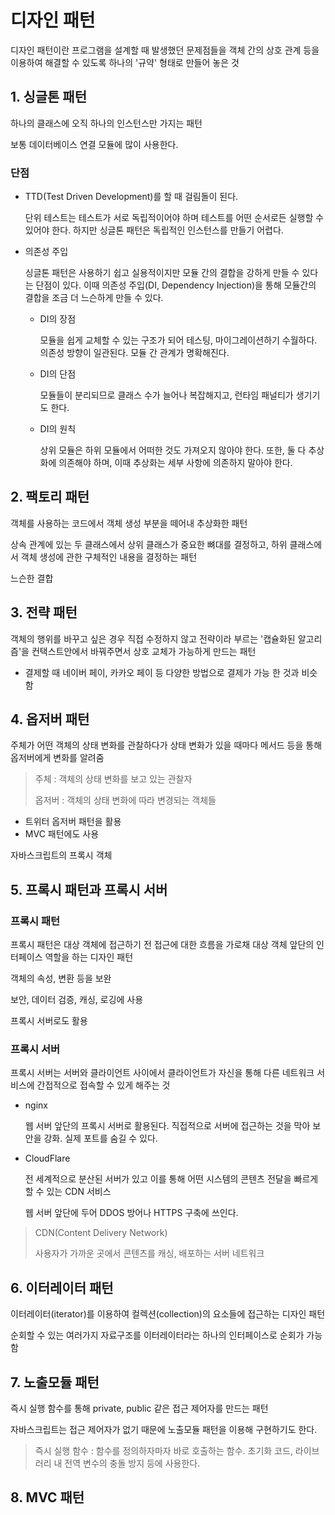 # 디자인 패턴
디자인 패턴이란 프로그램을 설계할 때 발생했던 문제점들을 객체 간의 상호 관계 등을 이용하여 해결할 수 있도록 하나의 '규약' 형태로 만들어 놓은 것

## 1. 싱글톤 패턴
하나의 클래스에 오직 하나의 인스턴스만 가지는 패턴

보통 데이터베이스 연결 모듈에 많이 사용한다.

### 단점
- TTD(Test Driven Development)를 할 때 걸림돌이 된다.

    단위 테스트는 테스트가 서로 독립적이어야 하며 테스트를 어떤 순서로든 실행할 수 있어야 한다. 하지만 싱글톤 패턴은 독립적인 인스턴스를 만들기 어렵다.

- 의존성 주입

    싱글톤 패턴은 사용하기 쉽고 실용적이지만 모듈 간의 결합을 강하게 만들 수 있다는 단점이 있다. 이때 의존성 주입(DI, Dependency Injection)을 통해 모듈간의 결합을 조금 더 느슨하게 만들 수 있다.

  - DI의 장점
  
    모듈을 쉽게 교체할 수 있는 구조가 되어 테스팅, 마이그레이션하기 수월하다. 의존성 방향이 일관된다. 모듈 간 관계가 명확해진다.
  - DI의 단점

    모듈들이 분리되므로 클래스 수가 늘어나 복잡해지고, 런타임 패널티가 생기기도 한다.
  - DI의 원칙
    
    상위 모듈은 하위 모듈에서 어떠한 것도 가져오지 않아야 한다. 또한, 둘 다 추상화에 의존해야 하며, 이때 추상화는 세부 사항에 의존하지 말아야 한다.

## 2. 팩토리 패턴
객체를 사용하는 코드에서 객체 생성 부분을 떼어내 추상화한 패턴

상속 관계에 있는 두 클래스에서 상위 클래스가 중요한 뼈대를 결정하고, 하위 클래스에서 객체 생성에 관한 구체적인 내용을 결정하는 패턴

느슨한 결합

## 3. 전략 패턴
객체의 행위를 바꾸고 싶은 경우 직접 수정하지 않고 전략이라 부르는 '캡슐화된 알고리즘'을 컨택스트안에서 바꿔주면서 상호 교체가 가능하게 만드는 패턴

- 결제할 때 네이버 페이, 카카오 페이 등 다양한 방법으로 결제가 가능 한 것과 비슷함

## 4. 옵저버 패턴
주체가 어떤 객체의 상태 변화를 관찰하다가 상태 변화가 있을 때마다 메서드 등을 통해 옵저버에게 변화를 알려줌

> 주체 : 객체의 상태 변화를 보고 있는 관찰자
> 
> 옵저버 : 객체의 상태 변화에 따라 변경되는 객체들

- 트위터 옵저버 패턴을 활용
- MVC 패턴에도 사용

자바스크립트의 프록시 객체

## 5. 프록시 패턴과 프록시 서버

### 프록시 패턴
프록시 패턴은 대상 객체에 접근하기 전 접근에 대한 흐름을 가로채 대상 객체 앞단의 인터페이스 역할을 하는 디자인 패턴

객체의 속성, 변환 등을 보완

보안, 데이터 검증, 캐싱, 로깅에 사용

프록시 서버로도 활용

### 프록시 서버
프록시 서버는 서버와 클라이언트 사이에서 클라이언트가 자신을 통해 다른 네트워크 서비스에 간접적으로 접속할 수 있게 해주는 것

- nginx
  
  웹 서버 앞단의 프록시 서버로 활용된다. 직접적으로 서버에 접근하는 것을 막아 보안을 강화. 실제 포트를 숨길 수 있다.

- CloudFlare

  전 세계적으로 분산된 서버가 있고 이를 통해 어떤 시스템의 콘텐츠 전달을 빠르게 할 수 있는 CDN 서비스

  웹 서버 앞단에 두어 DDOS 방어나 HTTPS 구축에 쓰인다.

> CDN(Content Delivery Network)
>
> 사용자가 가까운 곳에서 콘텐츠를 캐싱, 배포하는 서버 네트워크

## 6. 이터레이터 패턴
이터레이터(iterator)를 이용하여 컬렉션(collection)의 요소들에 접근하는 디자인 패턴

순회할 수 있는 여러가지 자료구조를 이터레이터라는 하나의 인터페이스로 순회가 가능함

## 7. 노출모듈 패턴
즉시 실행 함수를 통해 private, public 같은 접근 제어자를 만드는 패턴

자바스크립트는 접근 제어자가 없기 때문에 노출모듈 패턴을 이용해 구현하기도 한다.

> 즉시 실행 함수 : 함수를 정의하자마자 바로 호출하는 함수. 초기화 코드, 라이브러리 내 전역 변수의 충돌 방지 등에 사용한다.

## 8. MVC 패턴




